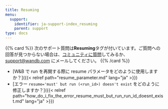 ```yaml
---
title: Resuming
menu:
  support:
    identifier: ja-support-index_resuming
    parent: support
type: docs
---
```


{{% card %}}
次のサポート質問は<b>Resuming</b>タグが付いています。ご質問への回答が見つからない場合は、[コミュニティに質問](https://community.wandb.ai/)してみるか、[support@wandb.com](mailto:support@wandb.com) にメールしてください。
{{% /card %}}

- [W&B で run を再開する際に resume パラメータをどのように使用しますか？]({{< relref path="resume_parameter.md" lang="ja" >}})
- [エラー `resume='must' but run (<run_id>) doesn't exist` をどのように修正しますか？]({{< relref path="how_do_i_fix_the_error_resume_must_but_run_run_id_doesnt_exist.md" lang="ja" >}})